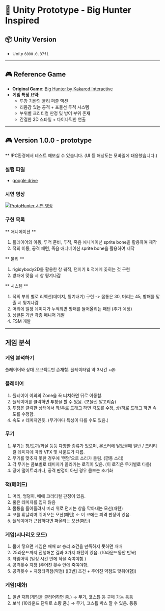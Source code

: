 # 🦣 Unity Prototype - Big Hunter Inspired

## 📦 Unity Version

- Unity `6000.0.37f1`

---

## 🎮 Reference Game

- **Original Game**: [Big Hunter by Kakarod Interactive](https://play.google.com/store/apps/details?id=com.kakarod.hunter)
- **게임 특징 요약**:
  - 투창 기반의 물리 퍼즐 액션
  - 리듬감 있는 공격 + 포물선 투척 시스템
  - 부위별 크리티컬 판정 및 방어 부위 존재
  - 간결한 2D 스타일 + 다이나믹한 연출

---

## 🎮 Version 1.0.0 - prototype
** !PC환경에서 테스트 해보실 수 있습니다. (UI 등 해상도는 모바일에 대응했습니다.)
### 실행 파일
- [google drive](https://drive.google.com/file/d/1Sar4tWTFjnBMdavdDWCvuu8Q3j9d3s_9/view?usp=drive_link)

### 시연 영상
[![ProtoHunter 시연 영상](https://img.youtube.com/vi/dboh5aAAP3Q/0.jpg)](https://youtu.be/dboh5aAAP3Q)

### 구현 목록

** 애니메이션 **
1. 플레이어의 이동, 투척 준비, 투척, 죽음 애니메이션 sprite bone을 활용하여 제작
2. 적의 이동, 공격 패턴, 죽음 애니메이션 sprite bone을 활용하여 제작

** 물리 **
1. rigidybody2D를 활용한 창 궤적, 던지기 & 적에게 꽂히는 것 구현
2. 방패에 맞을 시 창 튕겨나감

** 시스템 **
1. 적의 부위 별로 리액션(데미지, 튕겨내기) 구현 -> 몸통은 30, 머리는 45, 방패를 맞출 시 튕겨나감
2. 머리에 일정 데미지가 누적되면 방패를 들어올리는 패턴 (추가 예정)
3. 싱글톤 기반 각종 매니저 개발
4. FSM 개발

---

## 게임 분석

### 게임 분석하기

플레이어와 상대 오브젝트만 존재함.
플레이타임 약 3시간 +@

### 플레이어

1. 플레이어 이외의 Zone을 꾹 터치하면 뒤로 이동함.
2. 플레이어를 클릭하면 투창을 할 수 있음. (포물선 알고리즘)
3. 투창은 클릭한 상태에서 좌/우로 드래그 하면 각도를 수정, 상/하로 드래그 하면 속도를 수정함.
4. 속도 ≠ 데미지인듯. (무기마다 특성이 다를 수도 있음.)

### 무기

1. 무기는 창/도끼/화살 등등 다양한 종류가 있으며, 몬스터에 닿았을때 일반 / 크리티컬 데미지에 따라 VFX 및 사운드가 다름.
2. 무기를 맞추지 못한 경우에 ‘랜덤’으로 소리가 들림. (깡통 소리)
3. 각 무기는 콤보별로 데미지가 올라가는 로직이 있음. (이 로직은 무기별로 다름)
4. 땅에 떨어트리거나, 공격 판정이 아닌 경우 콤보는 초기화

### 적(메머드)

1. 머리, 엉덩이, 배에 크리티컬 판정이 있음.
2. 뿔은 데미지를 입지 않음
3. 몸통을 들어올려서 머리 위로 던지는 창을 막아내는 모션(패턴)
4. 코를 휘날리며 뛰어오는 모션(패턴) ← 이 코에는 피격 판정이 있음.
5. 플레이어가 근접하다면 퍼올리는 모션(패턴)

### 게임(시나리오 모드)

1. 몹에 닿으면 게임은 패배 or 승리 조건을 만족하지 못하면 패배
2. 25라운드까지 진행해본 결과 3가지 패턴이 있음. (10라운드동안 반복)
3. 타임어택 (일정 시간 안에 적을 죽여야함.)
4. 공격횟수 지정 (주어진 횟수 안에 죽여야함.
5. 공격횟수 + 지정타격점(약점) ([3번] 조건 + 주어진 약점도 맞춰야함])

### 게임(재화)

1. 일반 재화(게임을 클리어하면 줌.) → 무기, 코스튬 등 구매 가능 등등
2. 보석 (10라운드 단위로 소량 줌.) → 무기, 코스튬 박스 깔 수 있음. 등등
